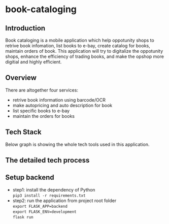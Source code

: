 # book-cataloging

## Introduction
Book cataloging is a mobile application which help oppotunity shops to retrive book infomation, list books to e-bay, create catalog for books, maintain orders of book. This application will try to digitalize the oppotunity shops, enhance the efficiency of trading books, and make the opshop more digitial and highly efficient.

## Overview
There are altogether four services:
* retrive book information using barcode/OCR
* make autopricing and auto description for book
* list specific books to e-bay
* maintain the orders for books

## Tech Stack
Below graph is showing the whole tech tools used in this application.<br>

## The detailed tech process

## Setup backend
* step1: install the dependency of Python<br>
```pip3 install -r requirements.txt```<br>
* step2: run the application from project root folder<br>
```export FLASK_APP=backend```<br>
```export FLASK_ENV=development```<br>
```flask run```<br>
